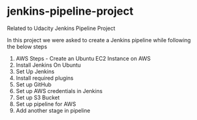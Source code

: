 # jenkins-pipeline-project
Related to Udacity Jenkins Pipeline Project 

In this project we were asked to create a Jenkins pipeline while following the below steps
1. AWS Steps - Create an Ubuntu EC2 Instance on AWS
2. Install Jenkins On Ubuntu
3. Set Up Jenkins
4. Install required plugins
5. Set up GitHub
6. Set up AWS credentials in Jenkins
7. Set up S3 Bucket
8. Set up pipeline for AWS
9. Add another stage in pipeline
